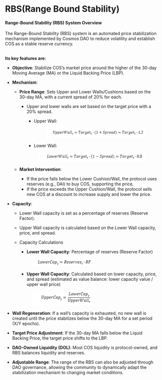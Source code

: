 # RBS(Range Bound Stability)

#### Range-Bound Stability (RBS) System Overview

The Range-Bound Stability (RBS) system is an automated price stabilization mechanism implemented by Cosmos DAO to reduce volatility and establish COS as a stable reserve currency.

\
**Its key features are:**

* **Objective**: Stabilize COS’s market price around the higher of the 30-day Moving Average (MA) or the Liquid Backing Price (LBP).
* **Mechanism**:
  * **Price Range**: Sets Upper and Lower Walls/Cushions based on the 30-day MA, with a current spread of 20% for each.
    *   Upper and lower walls are set based on the target price with a 20% spread.

        *   Upper Wall:

            <figure><img src="../.gitbook/assets/image.png" alt=""><figcaption></figcaption></figure>


        * Lower Wall:

        <figure><img src="../.gitbook/assets/image (1).png" alt=""><figcaption></figcaption></figure>
  *   **Market Intervention**:

      * If the price falls below the Lower Cushion/Wall, the protocol uses reserves (e.g., DAI) to buy COS, supporting the price.
      * If the price exceeds the Upper Cushion/Wall, the protocol sells new COS at a discount to increase supply and lower the price.


* **Capacity**:
  * Lower Wall capacity is set as a percentage of reserves (Reserve Factor).
  * Upper Wall capacity is calculated based on the Lower Wall capacity, price, and spread.
  *   Capacity Calculations

      * **Lower Wall Capacity**: Percentage of reserves (Reserve Factor)

      <figure><img src="../.gitbook/assets/image (2).png" alt=""><figcaption></figcaption></figure>



      * **Upper Wall Capacity**: Calculated based on lower capacity, price, and spread (estimated as value balance: lower capacity value / upper wall price)

      <figure><img src="../.gitbook/assets/image (3).png" alt=""><figcaption></figcaption></figure>
* **Wall Regeneration**: If a wall’s capacity is exhausted, no new wall is created until the price stabilizes below the 30-day MA for a set period (X/Y epochs).
* **Target Price Adjustment**: If the 30-day MA falls below the Liquid Backing Price, the target price shifts to the LBP.
* **DAO-Owned Liquidity (DOL)**: Most COS liquidity is protocol-owned, and RBS balances liquidity and reserves.
* **Adjustable Range**: The range of the RBS can also be adjusted through DAO governance, allowing the community to dynamically adapt the stabilization mechanism to changing market conditions.

